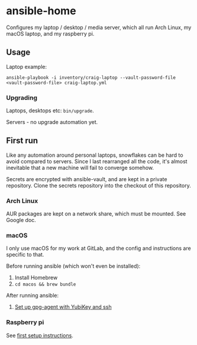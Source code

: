 # ansible-home

Configures my laptop / desktop / media server, which all run Arch Linux, my macOS laptop,
and my raspberry pi.

## Usage

Laptop example:

```
ansible-playbook -i inventory/craig-laptop --vault-password-file <vault-password-file> craig-laptop.yml
```

### Upgrading

Laptops, desktops etc: `bin/upgrade`.

Servers - no upgrade automation yet.

## First run

Like any automation around personal laptops, snowflakes can be hard to avoid compared to
servers. Since I last rearranged all the code, it's almost inevitable that a new machine
will fail to converge somehow.

Secrets are encrypted with ansible-vault, and are kept in a private repository.
Clone the secrets repository into the checkout of this repository.

### Arch Linux

AUR packages are kept on a network share, which must be mounted. See Google doc.

### macOS

I only use macOS for my work at GitLab, and the config and instructions are
specific to that.

Before running ansible (which won't even be installed):

1. Install Homebrew
1. `cd macos && brew bundle`

After running ansible:

1. [Set up gpg-agent with YubiKey and ssh](https://gitlab.com/gitlab-com/runbooks/blob/master/howto/yubikey.md)

### Raspberry pi

See [first setup instructions](docs/raspberry-pi.md).
